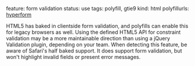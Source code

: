 feature: form validation
status: use
tags: polyfill, gtie9
kind: html
polyfillurls: [hyperform](https://hyperform.js.org/)

HTML5 has baked in clientside form validation, and polyfills can enable this for legacy browsers as well. Using the defined HTML5 API for constraint validation may be a more maintainable direction than using a jQuery Validation plugin, depending on your team. When detecting this feature, be aware of Safari's half baked support. It does support form validation, but won't highlight invalid fields or present error messages.
